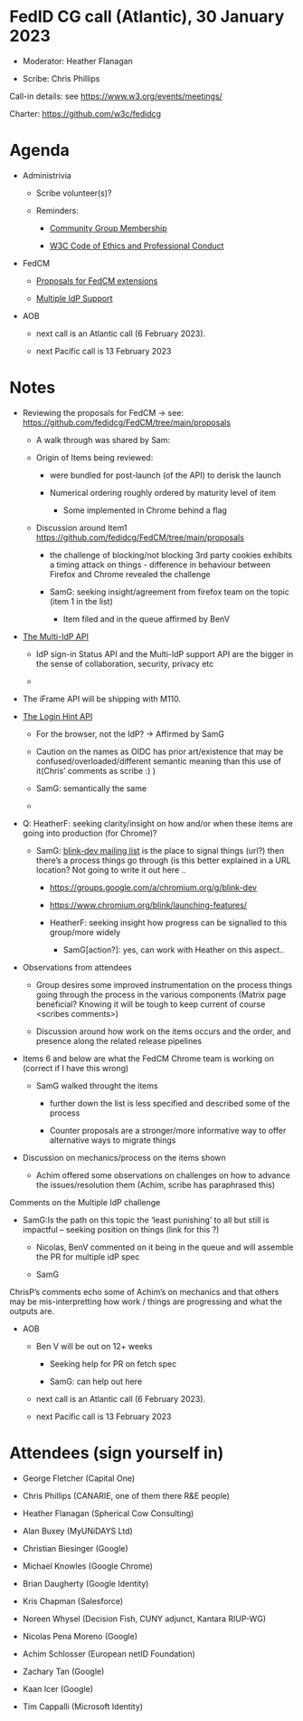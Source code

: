 # FedID CG call (Atlantic), 30 January 2023

-   Moderator: Heather Flanagan

-   Scribe: Chris Phillips

Call-in details: see
[<u>https://www.w3.org/events/meetings/</u>](https://www.w3.org/events/meetings/)

Charter:
[<u>https://github.com/w3c/fedidcg</u>](https://github.com/w3c/fedidcg)

Agenda
======

-   Administrivia

    -   Scribe volunteer(s)?

    -   Reminders:

        -   [<u>Community Group Membership</u>](https://www.w3.org/community/fed-id/)

        -   [<u>W3C Code of Ethics and Professional Conduct</u>](https://www.w3.org/Consortium/cepc/)

-   FedCM

    -   [<u>Proposals for FedCM extensions</u>](https://github.com/fedidcg/FedCM/tree/main/proposals)

    -   [<u>Multiple IdP Support</u>](https://github.com/fedidcg/FedCM/blob/main/proposals/multi-idp-api.md)

-   AOB

    -   next call is an Atlantic call (6 February 2023).

    -   next Pacific call is 13 February 2023

Notes
=====

-   Reviewing the proposals for FedCM → see:
 [<u>https://github.com/fedidcg/FedCM/tree/main/proposals</u>](https://github.com/fedidcg/FedCM/tree/main/proposals)

    -   A walk through was shared by Sam:

    -   Origin of Items being reviewed:

        -   were bundled for post-launch (of the API) to derisk the
         launch

        -   Numerical ordering roughly ordered by maturity level of item

            -   Some implemented in Chrome behind a flag

    -   Discussion around Item1
     [<u>https://github.com/fedidcg/FedCM/tree/main/proposals</u>](https://github.com/fedidcg/FedCM/tree/main/proposals)

        -   the challenge of blocking/not blocking 3rd party cookies
         exhibits a timing attack on things - difference in
         behaviour between Firefox and Chrome revealed the
         challenge

        -   SamG: seeking insight/agreement from firefox team on the
         topic (item 1 in the list)

            -   Item filed and in the queue affirmed by BenV

-   [<u>The Multi-IdP
 API</u>](https://github.com/fedidcg/FedCM/blob/main/proposals/multi-idp-api.md)

    -   IdP sign-in Status API and the Multi-IdP support API are the
     bigger in the sense of collaboration, security, privacy etc

    -   

-   The iFrame API will be shipping with M110.

-   [The Login Hint
 API](https://github.com/fedidcg/FedCM/blob/main/proposals/login-hint.md)

    -   For the browser, not the IdP? → Affirmed by SamG

    -   Caution on the names as OIDC has prior art/existence that may be
     confused/overloaded/different semantic meaning than this use
     of it(Chris’ comments as scribe :) )

    -   SamG: semantically the same

    -   

-   Q: HeatherF: seeking clarity/insight on how and/or when these items
 are going into production (for Chrome)?

    -   SamG: [<u>blink-dev mailing
     list</u>](https://groups.google.com/a/chromium.org/g/blink-dev)
     is the place to signal things (url?) then there’s a process
     things go through (is this better explained in a URL location?
     Not going to write it out here ..

        -   [<u>https://groups.google.com/a/chromium.org/g/blink-dev</u>](https://groups.google.com/a/chromium.org/g/blink-dev)

        -   [<u>https://www.chromium.org/blink/launching-features/</u>](https://www.chromium.org/blink/launching-features/)

        -   HeatherF: seeking insight how progress can be signalled to
         this group/more widely

            -   SamG\[action?\]: yes, can work with Heather on this
             aspect..

-   Observations from attendees

    -   Group desires some improved instrumentation on the process
     things going through the process in the various components
     (Matrix page beneficial? Knowing it will be tough to keep
     current of course &lt;scribes comments&gt;)

    -   Discussion around how work on the items occurs and the order,
     and presence along the related release pipelines

-   Items 6 and below are what the FedCM Chrome team is working on
 (correct if I have this wrong)

    -   SamG walked throught the items

        -   further down the list is less specified and described some
         of the process

        -   Counter proposals are a stronger/more informative way to
         offer alternative ways to migrate things

-   Discussion on mechanics/process on the items shown

    -   Achim offered some observations on challenges on how to advance
     the issues/resolution them (Achim, scribe has paraphrased
     this)

Comments on the Multiple IdP challenge

-   SamG:Is the path on this topic the ‘least punishing’ to all but
 still is impactful – seeking position on things (link for this ?)

    -   Nicolas, BenV commented on it being in the queue and will
     assemble the PR for multiple idP spec

    -   SamG

ChrisP’s comments echo some of Achim’s on mechanics and that others may
be mis-interpretting how work / things are progressing and what the
outputs are.

-   AOB

    -   Ben V will be out on 12+ weeks

        -   Seeking help for PR on fetch spec

        -   SamG: can help out here

    -   next call is an Atlantic call (6 February 2023).

    -   next Pacific call is 13 February 2023



Attendees (sign yourself in)
============================

-   George Fletcher (Capital One)

-   Chris Phillips (CANARIE, one of them there R&E people)

-   Heather Flanagan (Spherical Cow Consulting)

-   Alan Buxey (MyUNiDAYS Ltd)

-   Christian Biesinger (Google)

-   Michael Knowles (Google Chrome)

-   Brian Daugherty (Google Identity)

-   Kris Chapman (Salesforce)

-   Noreen Whysel (Decision Fish, CUNY adjunct, Kantara RIUP-WG)

-   Nicolas Pena Moreno (Google)

-   Achim Schlosser (European netID Foundation)

-   Zachary Tan (Google)

-   Kaan Icer (Google)

-   Tim Cappalli (Microsoft Identity)
